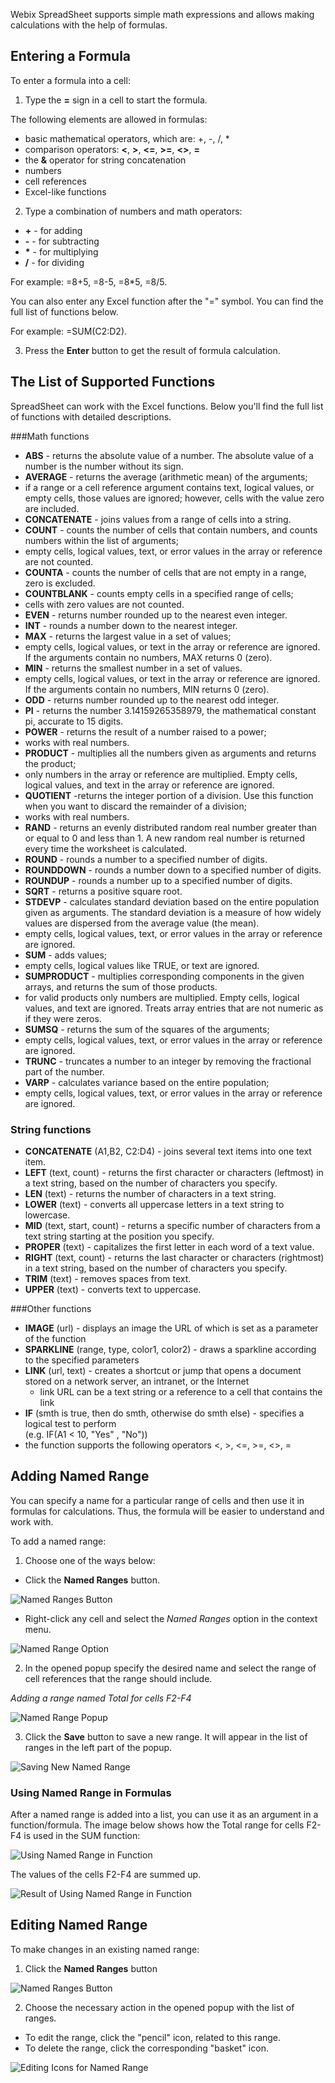 Webix SpreadSheet supports simple math expressions and allows making calculations with the help of formulas.

## Entering a Formula

To enter a formula into a cell:

1) Type the **=** sign in a cell to start the formula.

The following elements are allowed in formulas:

- basic mathematical operators, which are: +, -, /, *
- comparison operators: **<**, **>**, **<=**, **>=**, **<>**, **=**
- the **&** operator for string concatenation
- numbers
- cell references
- Excel-like functions

2) Type a combination of numbers and math operators:

- **+** - for adding
- **-**  - for subtracting
- __*__ - for multiplying
- **/** - for dividing

For example: =8+5, =8-5, =8*5, =8/5.

You can also enter any Excel function after the "=" symbol. You can find the full list of functions below. 

For example: =SUM(C2:D2).

3) Press the **Enter** button to get the result of formula calculation.

## The List of Supported Functions

SpreadSheet can work with the Excel functions. Below you'll find the full list of functions with detailed descriptions.

###Math functions

- **ABS** - returns the absolute value of a number. The absolute value of a number is the number without its sign.
- **AVERAGE** - returns the average (arithmetic mean) of the arguments;
 - if a range or a cell reference argument contains text, logical values, or empty cells, those values are ignored; 
however, cells with the value zero are included.
- **CONCATENATE** - joins values from a range of cells into a string.
- **COUNT** -  counts the number of cells that contain numbers, and counts numbers within the list of arguments;
 - empty cells, logical values, text, or error values in the array or reference are not counted.
- **COUNTA** - counts the number of cells that are not empty in a range, zero is excluded.
- **COUNTBLANK** - counts empty cells in a specified range of cells;
 -  cells with zero values are not counted.
- **EVEN** - returns number rounded up to the nearest even integer.
- **INT** - rounds a number down to the nearest integer.
- **MAX** - returns the largest value in a set of values;
 - empty cells, logical values, or text in the array or reference are ignored.
If the arguments contain no numbers, MAX returns 0 (zero).
- **MIN** - returns the smallest number in a set of values.
 - empty cells, logical values, or text in the array or reference are ignored. 
If the arguments contain no numbers, MIN returns 0 (zero).
- **ODD** - returns number rounded up to the nearest odd integer.
- **PI** - returns the number 3.14159265358979, the mathematical constant pi, accurate to 15 digits.
- **POWER** - returns the result of a number raised to a power;
 - works with real numbers.
- **PRODUCT** - multiplies all the numbers given as arguments and returns the product; 
 - only numbers in the array or reference are multiplied. 
Empty cells, logical values, and text in the array or reference are ignored.
- **QUOTIENT** -returns the integer portion of a division. Use this function when you want to discard the remainder of a division;
 - works with real numbers.
- **RAND** - returns an evenly distributed random real number greater than or equal to 0 and less than 1. 
A new random real number is returned every time the worksheet is calculated.
- **ROUND** - rounds a number to a specified number of digits.
- **ROUNDDOWN** - rounds a number down to a specified number of digits.
- **ROUNDUP** - rounds a number up to a specified number of digits.
- **SQRT** - returns a positive square root.
- **STDEVP** - calculates standard deviation based on the entire population given as arguments. 
The standard deviation is a measure of how widely values are dispersed from the average value (the mean).
 - empty cells, logical values, text, or error values in the array or reference are ignored.
- **SUM** - adds values; 
 - empty cells, logical values like TRUE, or text are ignored.
- **SUMPRODUCT** - multiplies corresponding components in the given arrays, and returns the sum of those products.
 - for valid products only numbers are multiplied. Empty cells, logical values, and text are ignored.
Treats array entries that are not numeric as if they were zeros.
- **SUMSQ** - returns the sum of the squares of the arguments;
 - empty cells, logical values, text, or error values in the array or reference are ignored.
- **TRUNC** - truncates a number to an integer by removing the fractional part of the number.
- **VARP** - calculates variance based on the entire population;
 - empty cells, logical values, text, or error values in the array or reference are ignored.

<h3 id="string_functions">String functions</h3>

- **CONCATENATE** (A1,B2, C2:D4) - joins several text items into one text item.
- **LEFT** (text, count) - returns the first character or characters (leftmost) in a text string, based on the number of characters you specify.
- **LEN** (text) - returns the number of characters in a text string.
- **LOWER** (text) - converts all uppercase letters in a text string to lowercase.
- **MID** (text, start, count) - returns a specific number of characters from a text string starting at the position you specify.
- **PROPER** (text) -  capitalizes the first letter in each word of a text value.
- **RIGHT** (text, count) - returns the last character or characters (rightmost) in a text string, based on the number of characters you specify.
- **TRIM** (text) - removes spaces from text.
- **UPPER** (text) - converts text to uppercase.

###Other functions

- **IMAGE** (url) - displays an image the URL of which is set as a parameter of the function
- **SPARKLINE** (range, type, color1, color2) - draws a sparkline according to the specified parameters
- **LINK** (url, text) -  creates a shortcut or jump that opens a document stored on a network server, an intranet, or the Internet
	- link URL can be a text string or a reference to a cell that contains the link 
- **IF** (smth is true, then do smth, otherwise do smth else) - specifies a logical test to perform<br>(e.g. IF(A1 < 10, "Yes" , "No"))
 - the function supports the following operators <, >, <=, >=, <>, =

## Adding Named Range

You can specify a name for a particular range of cells and then use it in formulas for calculations. Thus, the formula will be easier to understand and work with.

To add a named range:

1) Choose one of the ways below:

- Click the **Named Ranges** button.

![Named Ranges Button](img/named_ranges_button.png)

- Right-click any cell and select the *Named Ranges* option in the context menu.

![Named Range Option](img/named_range_context_option.png)

2) In the opened popup specify the desired name and select the range of cell references that the range should include.

*Adding a range named Total for cells F2-F4*

![Named Range Popup](img/named_range_popup.png)

3) Click the **Save** button to save a new range. It will appear in the list of ranges in the left part of the popup.

![Saving New Named Range](img/saved_named_range.png)

### Using Named Range in Formulas

After a named range is added into a list, you can use it as an argument in a function/formula. The image below shows how the Total range for cells F2-F4 is used in the SUM function:

![Using Named Range in Function](img/using_named_range.png)

The values of the cells F2-F4 are summed up.

![Result of Using Named Range in Function](img/named_range_result.png)

## Editing Named Range

To make changes in an existing named range:

1) Click the **Named Ranges** button 

![Named Ranges Button](img/named_ranges_button.png)

2) Choose the necessary action in the opened popup with the list of ranges. 

- To edit the range, click the "pencil" icon, related to this range.
- To delete the range, click the corresponding "basket" icon.

![Editing Icons for Named Range](img/named_range_edit_icons.png)
